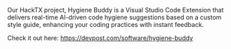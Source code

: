 Our HackTX project, Hygiene Buddy is a Visual Studio Code Extension that delivers real-time AI-driven code hygiene suggestions based on a custom style guide, enhancing your coding practices with instant feedback.

Check it out here:
https://devpost.com/software/hygiene-buddy

